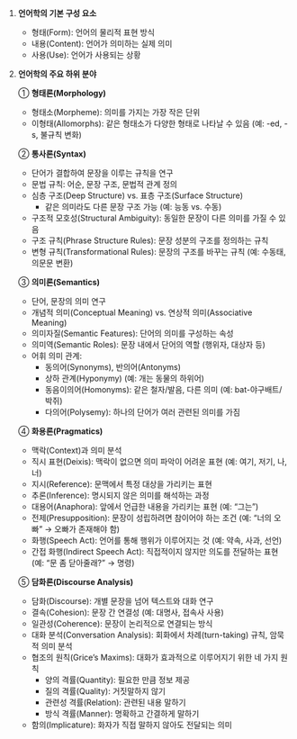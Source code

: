 1.  **언어학의 기본 구성 요소**

    *   형태(Form): 언어의 물리적 표현 방식
    *   내용(Content): 언어가 의미하는 실제 의미
    *   사용(Use): 언어가 사용되는 상황

2.  **언어학의 주요 하위 분야**

    ① **형태론(Morphology)**

    *   형태소(Morpheme): 의미를 가지는 가장 작은 단위
    *   이형태(Allomorphs): 같은 형태소가 다양한 형태로 나타날 수 있음 (예: -ed, -s, 불규칙 변화)

    ② **통사론(Syntax)**

    *   단어가 결합하여 문장을 이루는 규칙을 연구
    *   문법 규칙: 어순, 문장 구조, 문법적 관계 정의
    *   심층 구조(Deep Structure) vs. 표층 구조(Surface Structure)
        *   같은 의미라도 다른 문장 구조 가능 (예: 능동 vs. 수동)
    *   구조적 모호성(Structural Ambiguity): 동일한 문장이 다른 의미를 가질 수 있음
    *   구조 규칙(Phrase Structure Rules): 문장 성분의 구조를 정의하는 규칙
    *   변형 규칙(Transformational Rules): 문장의 구조를 바꾸는 규칙 (예: 수동태, 의문문 변환)

    ③ **의미론(Semantics)**

    *   단어, 문장의 의미 연구
    *   개념적 의미(Conceptual Meaning) vs. 연상적 의미(Associative Meaning)
    *   의미자질(Semantic Features): 단어의 의미를 구성하는 속성
    *   의미역(Semantic Roles): 문장 내에서 단어의 역할 (행위자, 대상자 등)
    *   어휘 의미 관계:
        *   동의어(Synonyms), 반의어(Antonyms)
        *   상하 관계(Hyponymy) (예: 개는 동물의 하위어)
        *   동음이의어(Homonyms): 같은 철자/발음, 다른 의미 (예: bat-야구배트/박쥐)
        *   다의어(Polysemy): 하나의 단어가 여러 관련된 의미를 가짐

    ④ **화용론(Pragmatics)**

    *   맥락(Context)과 의미 분석
    *   직시 표현(Deixis): 맥락이 없으면 의미 파악이 어려운 표현 (예: 여기, 저기, 나, 너)
    *   지시(Reference): 문맥에서 특정 대상을 가리키는 표현
    *   추론(Inference): 명시되지 않은 의미를 해석하는 과정
    *   대용어(Anaphora): 앞에서 언급한 내용을 가리키는 표현 (예: “그는”)
    *   전제(Presupposition): 문장이 성립하려면 참이어야 하는 조건 (예: “너의 오빠” → 오빠가 존재해야 함)
    *   화행(Speech Act): 언어를 통해 행위가 이루어지는 것 (예: 약속, 사과, 선언)
    *   간접 화행(Indirect Speech Act): 직접적이지 않지만 의도를 전달하는 표현 (예: “문 좀 닫아줄래?” → 명령)

    ⑤ **담화론(Discourse Analysis)**

    *   담화(Discourse): 개별 문장을 넘어 텍스트와 대화 연구
    *   결속(Cohesion): 문장 간 연결성 (예: 대명사, 접속사 사용)
    *   일관성(Coherence): 문장이 논리적으로 연결되는 방식
    *   대화 분석(Conversation Analysis): 회화에서 차례(turn-taking) 규칙, 암묵적 의미 분석
    *   협조의 원칙(Grice’s Maxims): 대화가 효과적으로 이루어지기 위한 네 가지 원칙
        *   양의 격률(Quantity): 필요한 만큼 정보 제공
        *   질의 격률(Quality): 거짓말하지 않기
        *   관련성 격률(Relation): 관련된 내용 말하기
        *   방식 격률(Manner): 명확하고 간결하게 말하기
    *   함의(Implicature): 화자가 직접 말하지 않아도 전달되는 의미